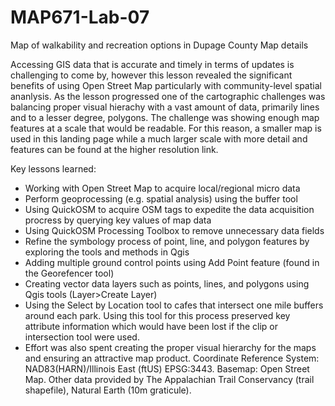# MAP671-Lab-07
Map of walkability and recreation options in Dupage County
Map details

Accessing GIS data that is accurate and timely in terms of updates is challenging to come by, however this lesson revealed the significant benefits of using Open Street Map particularly with community-level spatial ananlysis. As the lesson progressed one of the cartographic challenges was balancing proper visual hierachy with a vast amount of data, primarily lines and to a lesser degree, polygons. The challenge was showing enough map features at a scale that would be readable. For this reason, a smaller map is used in this landing page while a much larger scale with more detail and features can be found at the higher resolution link.

Key lessons learned:
<ul>
  <li>Working with Open Street Map to acquire local/regional micro data</li>
<li>Perform geoprocessing (e.g. spatial analysis) using the buffer tool</li>
<li>Using QuickOSM to acquire OSM tags to expedite the data acquisition procress by querying key values of map data</li>
<li>Using QuickOSM Processing Toolbox to remove unnecessary data fields</li>
<li>Refine the symbology process of point, line, and polygon features by exploring the tools and methods in Qgis</li>
<li>Adding multiple ground control points using Add Point feature (found in the Georefencer tool)</li>
<li>Creating vector data layers such as points, lines, and polygons using Qgis tools (Layer>Create Layer)
<li>Using the Select by Location tool to cafes that intersect one mile buffers around each park. Using this tool for this process preserved key attribute information which would have been lost if the clip or intersection tool were used.</li>
<li>Effort was also spent creating the proper visual hierarchy for the maps and ensuring an attractive map product. Coordinate Reference System: NAD83(HARN)/Illinois East (ftUS) EPSG:3443. Basemap: Open Street Map. Other data provided by The Appalachian Trail Conservancy (trail shapefile), Natural Earth (10m graticule).</li>
 </ul>
